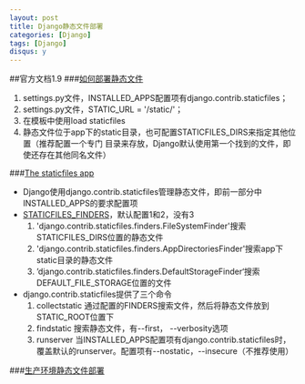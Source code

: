 ```yaml
---
layout: post
title: Django静态文件部署
categories: [Django]
tags: [Django]
disqus: y
---
```


##官方文档1.9
###[如何部署静态文件](https://docs.djangoproject.com/en/1.9/howto/static-files/)
1. settings.py文件，INSTALLED_APPS配置项有django.contrib.staticfiles；
2. settings.py文件，STATIC_URL = '/static/'；
3. 在模板中使用load staticfiles
4. 静态文件位于app下的static目录，也可配置STATICFILES_DIRS来指定其他位置（推荐配置一个专门 目录来存放，Django默认使用第一个找到的文件，即使还存在其他同名文件）

###[The staticfiles app](https://docs.djangoproject.com/en/1.9/ref/contrib/staticfiles/#module-django.contrib.staticfiles)
* Django使用django.contrib.staticfiles管理静态文件，即前一部分中INSTALLED_APPS的要求配置项
* [STATICFILES\_FINDERS](https://docs.djangoproject.com/en/1.9/ref/settings/#std:setting-STATICFILES_FINDERS)，默认配置1和2，没有3
    1. 'django.contrib.staticfiles.finders.FileSystemFinder'搜索STATICFILES_DIRS位置的静态文件
    2. 'django.contrib.staticfiles.finders.AppDirectoriesFinder'搜索app下static目录的静态文件
    3. ’django.contrib.staticfiles.finders.DefaultStorageFinder‘搜索DEFAULT\_FILE\_STORAGE位置的文件
* django.contrib.staticfiles提供了三个命令
    1. collectstatic 通过配置的FINDERS搜索文件，然后将静态文件放到STATIC\_ROOT位置下
    2. findstatic 搜索静态文件，有--first， --verbosity选项
    3. runserver 当INSTALLED_APPS配置项有django.contrib.staticfiles时，覆盖默认的runserver。配置项有--nostatic，--insecure（不推荐使用）

###[生产环境静态文件部署](https://docs.djangoproject.com/en/1.9/howto/static-files/deployment/)
